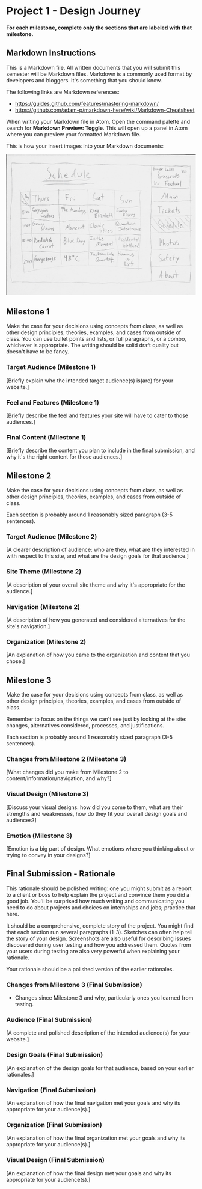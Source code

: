 # Project 1 - Design Journey

**For each milestone, complete only the sections that are labeled with that milestone.**

## Markdown Instructions

This is a Markdown file. All written documents that you will submit this semester will be Markdown files. Markdown is a commonly used format by developers and bloggers. It's something that you should know.

The following links are Markdown references:
- <https://guides.github.com/features/mastering-markdown/>
- <https://github.com/adam-p/markdown-here/wiki/Markdown-Cheatsheet>

When writing your Markdown file in Atom. Open the command palette and search for **Markdown Preview: Toggle**. This will open up a panel in Atom where you can preview your formatted Markdown file.

This is how your insert images into your Markdown documents:

![](example.png)


## Milestone 1

Make the case for your decisions using concepts from class, as well as other design principles, theories, examples, and cases from outside of class. You can use bullet points and lists, or full paragraphs, or a combo, whichever is appropriate. The writing should be solid draft quality but doesn't have to be fancy.

### Target Audience (Milestone 1)

[Briefly explain who the intended target audience(s) is(are) for your website.]

### Feel and Features (Milestone 1)

[Briefly describe the feel and features your site will have to cater to those audiences.]

### Final Content (Milestone 1)

[Briefly describe the content you plan to include in the final submission, and why it's the right content for those audiences.]


## Milestone 2

Make the case for your decisions using concepts from class, as well as other design principles, theories, examples, and cases from outside of class.

Each section is probably around 1 reasonably sized paragraph (3-5 sentences).

### Target Audience (Milestone 2)

[A clearer description of audience: who are they, what are they interested in with respect to this site, and what are the design goals for that audience.]

### Site Theme (Milestone 2)

[A description of your overall site theme and why it's appropriate for the audience.]

### Navigation (Milestone 2)

[A description of how you generated and considered alternatives for the site's navigation.]

### Organization (Milestone 2)

[An explanation of how you came to the organization and content that you chose.]


## Milestone 3

Make the case for your decisions using concepts from class, as well as other design principles, theories, examples, and cases from outside of class.

Remember to focus on the things we can't see just by looking at the site: changes, alternatives considered, processes, and justifications.

Each section is probably around 1 reasonably sized paragraph (3-5 sentences).

### Changes from Milestone 2 (Milestone 3)

[What changes did you make from Milestone 2 to content/information/navigation, and why?]

### Visual Design (Milestone 3)

[Discuss your visual designs: how did you come to them, what are their strengths and weaknesses, how do they fit your overall design goals and audiences?]

### Emotion (Milestone 3)

[Emotion is a big part of design. What emotions where you thinking about or trying to convey in your designs?]


## Final Submission - Rationale

This rationale should be polished writing: one you might submit as a report to a client or boss to help explain the project and convince them you did a good job. You'll be surprised how much writing and communicating you need to do about projects and choices on internships and jobs; practice that here.

It should be a comprehensive, complete story of the project. You might find that each section run several paragraphs (1-3). Sketches can often help tell the story of your design. Screenshots are also useful for describing issues discovered during user testing and how you addressed them. Quotes from your users during testing are also very powerful when explaining your rationale.

Your rationale should be a polished version of the earlier rationales.

### Changes from Milestone 3 (Final Submission)

- Changes since Milestone 3 and why, particularly ones you learned from testing.

### Audience (Final Submission)

[A complete and polished description of the intended audience(s) for your website.]

### Design Goals (Final Submission)

[An explanation of the design goals for that audience, based on your earlier rationales.]

### Navigation (Final Submission)

[An explanation of how the final navigation met your goals and why its appropriate for your audience(s).]

### Organization (Final Submission)

[An explanation of how the final organization met your goals and why its appropriate for your audience(s).]

### Visual Design (Final Submission)

[An explanation of how the final design met your goals and why its appropriate for your audience(s).]
